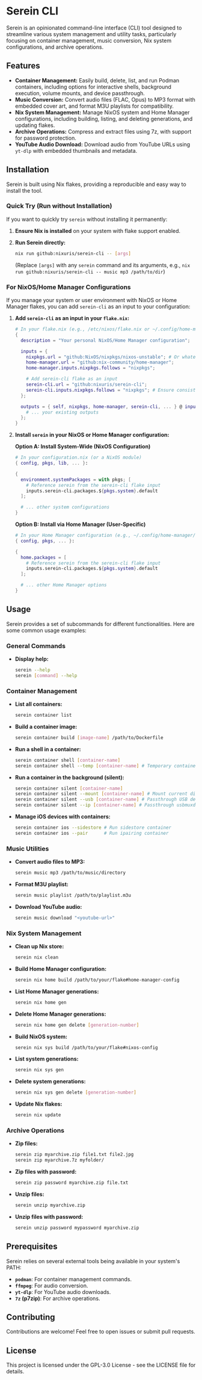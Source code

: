# Serein CLI

Serein is an opinionated command-line interface (CLI) tool designed to streamline various system management and utility tasks, particularly focusing on container management, music conversion, Nix system configurations, and archive operations.

## Features

*   **Container Management:** Easily build, delete, list, and run Podman containers, including options for interactive shells, background execution, volume mounts, and device passthrough.
*   **Music Conversion:** Convert audio files (FLAC, Opus) to MP3 format with embedded cover art, and format M3U playlists for compatibility.
*   **Nix System Management:** Manage NixOS system and Home Manager configurations, including building, listing, and deleting generations, and updating flakes.
*   **Archive Operations:** Compress and extract files using 7z, with support for password protection.
*   **YouTube Audio Download:** Download audio from YouTube URLs using `yt-dlp` with embedded thumbnails and metadata.

## Installation

Serein is built using Nix flakes, providing a reproducible and easy way to install the tool.

### Quick Try (Run without Installation)

If you want to quickly try `serein` without installing it permanently:

1.  **Ensure Nix is installed** on your system with flake support enabled.
2.  **Run Serein directly:**

    ```bash
    nix run github:nixuris/serein-cli -- [args]
    ```
    (Replace `[args]` with any `serein` command and its arguments, e.g., `nix run github:nixuris/serein-cli -- music mp3 /path/to/dir`)

### For NixOS/Home Manager Configurations

If you manage your system or user environment with NixOS or Home Manager flakes, you can add `serein-cli` as an input to your configuration:

1.  **Add `serein-cli` as an input in your `flake.nix`:**

    ```nix
    # In your flake.nix (e.g., /etc/nixos/flake.nix or ~/.config/home-manager/flake.nix)
    {
      description = "Your personal NixOS/Home Manager configuration";

      inputs = {
        nixpkgs.url = "github:NixOS/nixpkgs/nixos-unstable"; # Or whatever nixpkgs they use
        home-manager.url = "github:nix-community/home-manager";
        home-manager.inputs.nixpkgs.follows = "nixpkgs";

        # Add serein-cli flake as an input
        serein-cli.url = "github:nixuris/serein-cli";
        serein-cli.inputs.nixpkgs.follows = "nixpkgs"; # Ensure consistent nixpkgs
      };

      outputs = { self, nixpkgs, home-manager, serein-cli, ... } @ inputs: {
        # ... your existing outputs
      };
    }
    ```

2.  **Install `serein` in your NixOS or Home Manager configuration:**

    **Option A: Install System-Wide (NixOS Configuration)**

    ```nix
    # In your configuration.nix (or a NixOS module)
    { config, pkgs, lib, ... }:

    {
      environment.systemPackages = with pkgs; [
        # Reference serein from the serein-cli flake input
        inputs.serein-cli.packages.${pkgs.system}.default
      ];

      # ... other system configurations
    }
    ```

    **Option B: Install via Home Manager (User-Specific)**

    ```nix
    # In your Home Manager configuration (e.g., ~/.config/home-manager/home.nix)
    { config, pkgs, ... }:

    {
      home.packages = [
        # Reference serein from the serein-cli flake input
        inputs.serein-cli.packages.${pkgs.system}.default
      ];

      # ... other Home Manager options
    }
    ```

## Usage

Serein provides a set of subcommands for different functionalities. Here are some common usage examples:

### General Commands



*   **Display help:**
    ```bash
    serein --help
    serein [command] --help
    ```

### Container Management

*   **List all containers:**
    ```bash
    serein container list
    ```
*   **Build a container image:**
    ```bash
    serein container build [image-name] /path/to/Dockerfile
    ```
*   **Run a shell in a container:**
    ```bash
    serein container shell [container-name]
    serein container shell --temp [container-name] # Temporary container
    ```
*   **Run a container in the background (silent):**
    ```bash
    serein container silent [container-name]
    serein container silent --mount [container-name] # Mount current directory
    serein container silent --usb [container-name] # Passthrough USB devices
    serein container silent --ip [container-name] # Passthrough usbmuxd for iPhone
    ```
*   **Manage iOS devices with containers:**
    ```bash
    serein container ios --sidestore # Run sidestore container
    serein container ios --pair      # Run ipairing container
    ```

### Music Utilities

*   **Convert audio files to MP3:**
    ```bash
    serein music mp3 /path/to/music/directory
    ```
*   **Format M3U playlist:**
    ```bash
    serein music playlist /path/to/playlist.m3u
    ```
*   **Download YouTube audio:**
    ```bash
    serein music download "<youtube-url>"
    ```

### Nix System Management

*   **Clean up Nix store:**
    ```bash
    serein nix clean
    ```
*   **Build Home Manager configuration:**
    ```bash
    serein nix home build /path/to/your/flake#home-manager-config
    ```
*   **List Home Manager generations:**
    ```bash
    serein nix home gen
    ```
*   **Delete Home Manager generations:**
    ```bash
    serein nix home gen delete [generation-number]
    ```
*   **Build NixOS system:**
    ```bash
    serein nix sys build /path/to/your/flake#nixos-config
    ```
*   **List system generations:**
    ```bash
    serein nix sys gen
    ```
*   **Delete system generations:**
    ```bash
    serein nix sys gen delete [generation-number]
    ```
*   **Update Nix flakes:**
    ```bash
    serein nix update
    ```

### Archive Operations

*   **Zip files:**
    ```bash
    serein zip myarchive.zip file1.txt file2.jpg
    serein zip myarchive.7z myfolder/
    ```
*   **Zip files with password:**
    ```bash
    serein zip password myarchive.zip file.txt
    ```
*   **Unzip files:**
    ```bash
    serein unzip myarchive.zip
    ```
*   **Unzip files with password:**
    ```bash
    serein unzip password mypassword myarchive.zip
    ```

## Prerequisites

Serein relies on several external tools being available in your system's PATH:

*   **`podman`**: For container management commands.
*   **`ffmpeg`**: For audio conversion.
*   **`yt-dlp`**: For YouTube audio downloads.
*   **`7z` (p7zip)**: For archive operations.

## Contributing

Contributions are welcome! Feel free to open issues or submit pull requests.

## License

This project is licensed under the GPL-3.0 License - see the LICENSE file for details.
